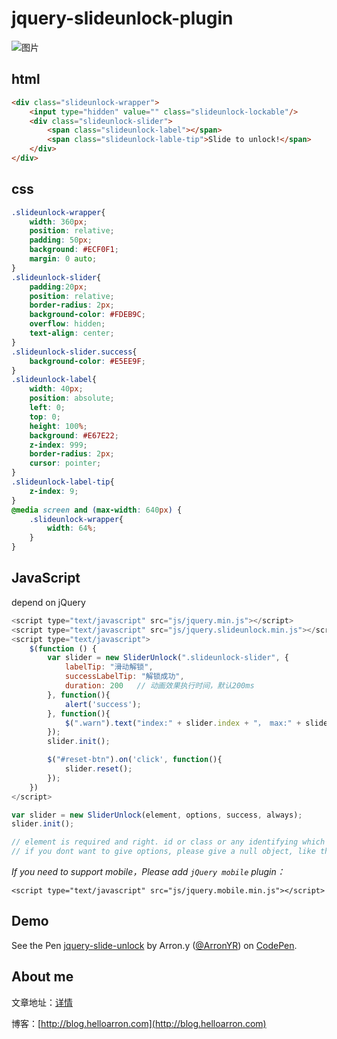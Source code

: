 # jquery-slideunlock-plugin

![图片](http://7xrgqs.com1.z0.glb.clouddn.com/jquery-slideunlock-plugin.png)

## html
```html
<div class="slideunlock-wrapper">
    <input type="hidden" value="" class="slideunlock-lockable"/>
    <div class="slideunlock-slider">
        <span class="slideunlock-label"></span>
        <span class="slideunlock-lable-tip">Slide to unlock!</span>
    </div>
</div>
```

## css
```css
.slideunlock-wrapper{
    width: 360px;
    position: relative;
    padding: 50px;
    background: #ECF0F1;
    margin: 0 auto;
}
.slideunlock-slider{
    padding:20px;
    position: relative;
    border-radius: 2px;
    background-color: #FDEB9C;
    overflow: hidden;
    text-align: center;
}
.slideunlock-slider.success{
    background-color: #E5EE9F;
}
.slideunlock-label{
    width: 40px;
    position: absolute;
    left: 0;
    top: 0;
    height: 100%;
    background: #E67E22;
    z-index: 999;
    border-radius: 2px;
    cursor: pointer;
}
.slideunlock-label-tip{
    z-index: 9;
}
@media screen and (max-width: 640px) {
    .slideunlock-wrapper{
        width: 64%;
    }
}
```

## JavaScript
depend on jQuery
```javascript
<script type="text/javascript" src="js/jquery.min.js"></script>
<script type="text/javascript" src="js/jquery.slideunlock.min.js"></script>
<script type="text/javascript">
    $(function () {
        var slider = new SliderUnlock(".slideunlock-slider", {
            labelTip: "滑动解锁",
            successLabelTip: "解锁成功",
            duration: 200   // 动画效果执行时间，默认200ms
        }, function(){
            alert('success');
        }, function(){
            $(".warn").text("index:" + slider.index + "， max:" + slider.max + ",lableIndex:" + slider.lableIndex + ",value:" + $(".slideunlock-lockable").val() + " date:" + new Date().getUTCDate());
        });
        slider.init();

        $("#reset-btn").on('click', function(){
            slider.reset();
        });
    })
</script>
```

```javascript
var slider = new SliderUnlock(element, options, success, always);
slider.init();

// element is required and right. id or class or any identifying which can be loaded by jquery.
// if you dont want to give options, please give a null object, like this -- {}
```

*If you need to support mobile，Please add `jQuery mobile` plugin：*
```
<script type="text/javascript" src="js/jquery.mobile.min.js"></script>
```

## Demo
<p data-height="268" data-theme-id="0" data-slug-hash="bpeoEp" data-default-tab="result" data-user="ArronYR" class="codepen">See the Pen <a href="http://codepen.io/ArronYR/pen/bpeoEp/">jquery-slide-unlock</a> by Arron.y (<a href="http://codepen.io/ArronYR">@ArronYR</a>) on <a href="http://codepen.io">CodePen</a>.</p>
<script async src="//assets.codepen.io/assets/embed/ei.js"></script>

## About me

文章地址：[详情](http://blog.helloarron.com/2016/03/17/javascript/jquery-slideunlock-plugin/)

博客：[http://blog.helloarron.com](http://blog.helloarron.com)